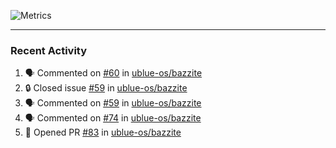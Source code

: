 ![Metrics](https://metrics.lecoq.io/KyleGospo?template=classic&base=header%2C%20activity%2C%20community%2C%20repositories%2C%20metadata&base.indepth=false&base.hireable=false&base.skip=false&config.timezone=America%2FLos_Angeles)

---
### Recent Activity
<!--START_SECTION:activity-->
1. 🗣 Commented on [#60](https://github.com/ublue-os/bazzite/issues/60#issuecomment-1655043071) in [ublue-os/bazzite](https://github.com/ublue-os/bazzite)
2. 🔒 Closed issue [#59](https://github.com/ublue-os/bazzite/issues/59) in [ublue-os/bazzite](https://github.com/ublue-os/bazzite)
3. 🗣 Commented on [#59](https://github.com/ublue-os/bazzite/issues/59#issuecomment-1654983247) in [ublue-os/bazzite](https://github.com/ublue-os/bazzite)
4. 🗣 Commented on [#74](https://github.com/ublue-os/bazzite/issues/74#issuecomment-1654980841) in [ublue-os/bazzite](https://github.com/ublue-os/bazzite)
5. 💪 Opened PR [#83](https://github.com/ublue-os/bazzite/pull/83) in [ublue-os/bazzite](https://github.com/ublue-os/bazzite)
<!--END_SECTION:activity-->
